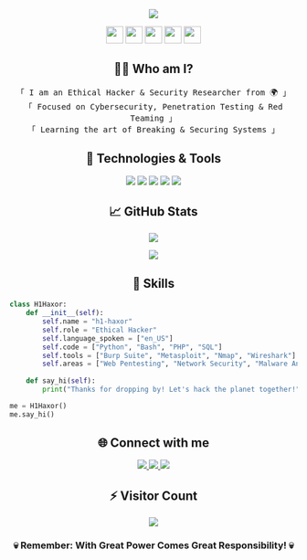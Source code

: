 <p align="center">
<img src="https://readme-typing-svg.herokuapp.com?color=%2336BCF7&center=true&vCenter=true&width=600&lines=Welcome+to+h1-haxor's+Profile;Cybersecurity+Enthusiast+%7C+Ethical+Hacker;Python+Developer+%7C+Pentester" />
</p>

<div align="center">
    <img src="https://cultofthepartyparrot.com/parrots/hd/hackermanparrot.gif" width="30" height="30"/>
    <img src="https://cultofthepartyparrot.com/flags/hd/hackermanflag.gif" width="30" height="30"/>
    <img src="https://cultofthepartyparrot.com/parrots/hd/githubparrot.gif" width="30" height="30"/>
    <img src="https://cultofthepartyparrot.com/parrots/hd/illuminatiparrot.gif" width="30" height="30"/>
    <img src="https://cultofthepartyparrot.com/parrots/hd/hypnoparrotdark.gif" width="30" height="30"/>
</div>

<h2 align="center"> 👨‍💻 Who am I?</h2>
<p align="center">
<samp>
    「 I am an Ethical Hacker & Security Researcher from 🌍 」
    <br>
    「 Focused on Cybersecurity, Penetration Testing & Red Teaming 」
    <br>
    「 Learning the art of Breaking & Securing Systems 」
</samp>
</p>

<h2 align="center"> 🔧 Technologies & Tools</h2>

<p align="center">
    <img src="https://img.shields.io/badge/OS-Linux-informational?style=flat&logo=linux&logoColor=white&color=2bbc8a"/>
    <img src="https://img.shields.io/badge/Editor-VSCode-informational?style=flat&logo=visualstudiocode&logoColor=white&color=2bbc8a"/>
    <img src="https://img.shields.io/badge/Code-Python-informational?style=flat&logo=python&logoColor=white&color=2bbc8a"/>
    <img src="https://img.shields.io/badge/Shell-Bash-informational?style=flat&logo=gnu-bash&logoColor=white&color=2bbc8a"/>
    <img src="https://img.shields.io/badge/Tools-Docker-informational?style=flat&logo=docker&logoColor=white&color=2bbc8a"/>
</p>

<h2 align="center"> 📈 GitHub Stats </h2>

<p align="center">
    <img src="https://github-readme-streak-stats.herokuapp.com/?user=h1-haxor&theme=dark&hide_border=true"/>
</p>

<p align="center">
    <img src="https://github-readme-stats.vercel.app/api?username=h1-haxor&show_icons=true&theme=radical"/>
</p>

<h2 align="center">🎯 Skills </h2>

```python
class H1Haxor:
    def __init__(self):
        self.name = "h1-haxor"
        self.role = "Ethical Hacker"
        self.language_spoken = ["en_US"]
        self.code = ["Python", "Bash", "PHP", "SQL"]
        self.tools = ["Burp Suite", "Metasploit", "Nmap", "Wireshark"]
        self.areas = ["Web Pentesting", "Network Security", "Malware Analysis"]
        
    def say_hi(self):
        print("Thanks for dropping by! Let's hack the planet together!")

me = H1Haxor()
me.say_hi()
```

<h2 align="center">🌐 Connect with me</h2>

<p align="center">
    <a href="https://twitter.com/h1_haxor">
        <img src="https://img.shields.io/badge/Twitter-1DA1F2?style=for-the-badge&logo=twitter&logoColor=white"/>
    </a>
    <a href="https://github.com/h1-haxor">
        <img src="https://img.shields.io/badge/GitHub-100000?style=for-the-badge&logo=github&logoColor=white"/>
    </a>
    <a href="https://linkedin.com/in/h1-haxor">
        <img src="https://img.shields.io/badge/LinkedIn-0077B5?style=for-the-badge&logo=linkedin&logoColor=white"/>
    </a>
</p>

<h2 align="center">⚡ Visitor Count</h2>
<p align="center"> 
    <img src="https://profile-counter.glitch.me/h1-haxor/count.svg" />
</p>

<div align="center">

### 💀 Remember: With Great Power Comes Great Responsibility! 💀

</div>
